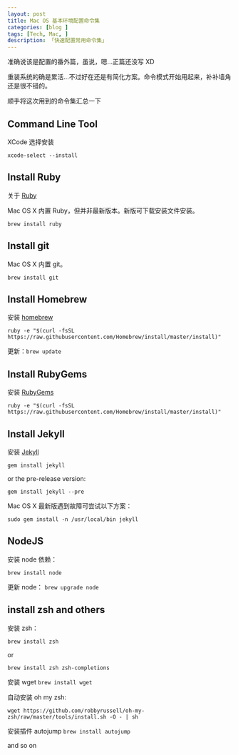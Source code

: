 ```yaml
---
layout: post  
title: Mac OS 基本环境配置命令集 
categories: [blog ]  
tags: [Tech, Mac, ]  
description: 「快速配置常用命令集」   
---
```


准确说该是配置的番外篇，虽说，嗯...正篇还没写 XD

重装系统的确是累活...不过好在还是有简化方案。命令模式开始用起来，补补墙角还是很不错的。

顺手将这次用到的命令集汇总一下



## Command Line Tool

XCode 选择安装

``` 
xcode-select --install
```

## Install Ruby

关于 [Ruby](https://www.ruby-lang.org/en/downloads/)

Mac OS X 内置 Ruby，但并非最新版本。新版可下载安装文件安装。

```
brew install ruby
```

## Install git

Mac OS X 内置 git。

```
brew install git
```

## Install Homebrew

安装 [homebrew](http://brew.sh/)


```
ruby -e "$(curl -fsSL https://raw.githubusercontent.com/Homebrew/install/master/install)"
```

更新：`brew update`

## Install RubyGems

安装 [RubyGems](https://rubygems.org/pages/download)


```
ruby -e "$(curl -fsSL https://raw.githubusercontent.com/Homebrew/install/master/install)"
```
 
## Install Jekyll

安装 [Jekyll](http://jekyllrb.com/docs/installation/)

```
gem install jekyll
```

or the pre-release version:

```
gem install jekyll --pre
```

Mac OS X 最新版遇到故障可尝试以下方案：

```
sudo gem install -n /usr/local/bin jekyll
```

## NodeJS

安装 node 依赖：

```
brew install node
```

更新 node： `brew upgrade node`


## install zsh and others

安装 zsh：

```
brew install zsh
```
or

```
brew install zsh zsh-completions
```

安装 wget `brew install wget`

自动安装 oh my zsh:

```
wget https://github.com/robbyrussell/oh-my-zsh/raw/master/tools/install.sh -O - | sh
```

安装插件 autojump `brew install autojump`



and so on 